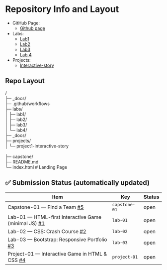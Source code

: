 # Repository Info and Layout
- GitHub Page:
    - [Github page](https://jtn9701.github.io/csci4208-portfolio-2025/)
- Labs:
    - [Lab1](./Labs/Lab1/html-adventure-story-master/html-adventure-story-master/html-files/)
    - [Lab2](./Labs/Lab2/css-crash-course-master/css-crash-course-master/)
    - [Lab3](./Labs/Lab3/portfolio-bootstrap-master/)
    - [Lab 4](./Labs/Lab4/hilo-js-dom-master/)
- Projects:
    - [Interactive-story](./projects/project1-interactive-story/README.md)

## Repo Layout
/</br>
├─ \_docs/</br>
├─ .github/workflows</br>
├─ labs/</br>
│  ├─ lab1/</br>
│  ├─ lab2/</br>
│  ├─ lab3/</br>
│  └─ lab4/</br>
├─ \_docs/</br>
├─ projects/</br>
│  └─ project1-interactive-story</br>       
├─ capstone/</br>
├─ README.md</br>
└─ index.html                 # Landing Page

## ✅ Submission Status (automatically updated)
<!-- STATUS:START -->
| Item | Key | Status |
|---|---|---|
| Capstone-01 — Find a Team [#5](https://github.com/jtn9701/Advanced-Web-App-Projects/issues/5) | `capstone-01` | open |
| Lab-01 — HTML-first Interactive Game (minimal JS) [#1](https://github.com/jtn9701/Advanced-Web-App-Projects/issues/1) | `lab-01` | open |
| Lab-02 — CSS: Crash Course [#2](https://github.com/jtn9701/Advanced-Web-App-Projects/issues/2) | `lab-02` | open |
| Lab-03 — Bootstrap: Responsive Portfolio [#3](https://github.com/jtn9701/Advanced-Web-App-Projects/issues/3) | `lab-03` | open |
| Project-01 — Interactive Game in HTML & CSS [#4](https://github.com/jtn9701/Advanced-Web-App-Projects/issues/4) | `project-01` | open |
<!-- STATUS:END -->
